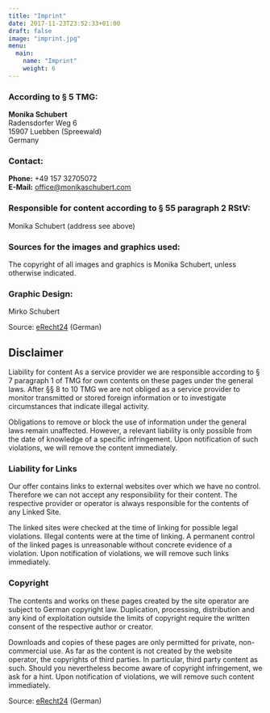 ```yaml
---
title: "Imprint"
date: 2017-11-23T23:52:33+01:00
draft: false
image: "imprint.jpg"
menu:
  main:
    name: "Imprint"
    weight: 6
---
```


### According to § 5 TMG:

**Monika Schubert**<br>
Radensdorfer Weg 6 <br>
15907 Luebben (Spreewald)<br>
Germany

### Contact:

**Phone:** +49 157 32705072<br>
**E-Mail:** office@monikaschubert.com

### Responsible for content according to § 55 paragraph 2 RStV:

Monika Schubert (address see above)

### Sources for the images and graphics used:

The copyright of all images and graphics is Monika Schubert, unless otherwise indicated.

### Graphic Design:

Mirko Schubert

Source: [eRecht24](http://www.e-recht24.de/) (German)

## Disclaimer

Liability for content As a service provider we are responsible according to § 7 paragraph 1 of TMG for own contents on these pages under the general laws. After §§ 8 to 10 TMG we are not obliged as a service provider to monitor transmitted or stored foreign information or to investigate circumstances that indicate illegal activity.

Obligations to remove or block the use of information under the general laws remain unaffected. However, a relevant liability is only possible from the date of knowledge of a specific infringement. Upon notification of such violations, we will remove the content immediately.

### Liability for Links

Our offer contains links to external websites over which we have no control. Therefore we can not accept any responsibility for their content. The respective provider or operator is always responsible for the contents of any Linked Site.

The linked sites were checked at the time of linking for possible legal violations. Illegal contents were at the time of linking. A permanent control of the linked pages is unreasonable without concrete evidence of a violation. Upon notification of violations, we will remove such links immediately.

### Copyright

The contents and works on these pages created by the site operator are subject to German copyright law. Duplication, processing, distribution and any kind of exploitation outside the limits of copyright require the written consent of the respective author or creator.

Downloads and copies of these pages are only permitted for private, non-commercial use. As far as the content is not created by the website operator, the copyrights of third parties. In particular, third party content as such. Should you nevertheless become aware of copyright infringement, we ask for a hint. Upon notification of violations, we will remove such content immediately.

Source: [eRecht24](http://www.e-recht24.de/muster-disclaimer.html) (German)